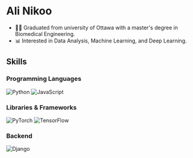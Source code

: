 # Ali Nikoo

- 👨‍🎓 Graduated from university of Ottawa with a master's degree in Biomedical Engineering.
- 📊 Interested in Data Analysis, Machine Learning, and Deep Learning.

## Skills

### Programming Languages
![Python](https://img.shields.io/badge/-Python-3776AB?style=flat&logo=python&logoColor=white)
![JavaScript](https://img.shields.io/badge/-JavaScript-F7DF1E?style=flat&logo=javascript&logoColor=black)

### Libraries & Frameworks
![PyTorch](https://img.shields.io/badge/-PyTorch-EE4C2C?style=flat&logo=pytorch&logoColor=white)
![TensorFlow](https://img.shields.io/badge/-TensorFlow-FF6F00?style=flat&logo=tensorflow&logoColor=white)

### Backend
![Django](https://img.shields.io/badge/-Django-092E20?style=flat&logo=django&logoColor=white)
